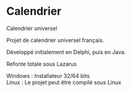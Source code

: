 # Calendrier
Calendrier universel

Projet de calendrier universel français.

Développé initialement en Delphi, puis en Java.

Refonte totale sous Lazarus

Windows : Installateur 32/64 bits<br>
Linux : Le projet peut être compilé sous Linux

